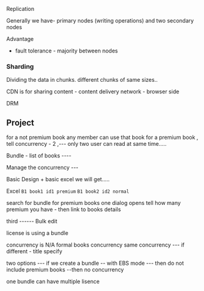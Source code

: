 

Replication

Generally we have- 
primary nodes (writing operations)
and two secondary nodes

Advantage
- fault tolerance - majority between nodes

### Sharding

Dividing the data in chunks. different chunks of same sizes..


CDN is for sharing content - content delivery network - browser side




DRM

## Project


for a not premium book any member can use that book
for a premium book , tell concurrency - 2 ,--- only two user can read at same time..... 

Bundle - list of books ---- 

Manage the concurrency --- 


Basic Design + basic excel we will get.....

Excel 
`B1 book1 id1 premium`
`B1 book2 id2 normal`


search for bundle
for premium books one dialog opens 
tell how many premium you have - 
then link to books details 

third ------ Bulk edit

license is using a bundle


concurrency is N/A formal books
concurrency same
concurrency --- if different - title specify

two options --- 
if we create a bundle -- with EBS mode --- then do not include premium books 
--then no concurrency


one bundle can have multiple lisence





